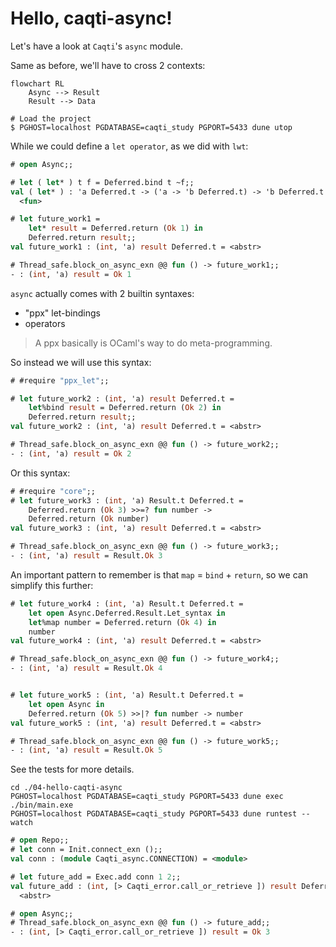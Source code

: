 # Hello, caqti-async!

Let's have a look at `Caqti`'s `async` module.

Same as before, we'll have to cross 2 contexts:


```mermaid
flowchart RL
    Async --> Result
    Result --> Data
```


```
# Load the project
$ PGHOST=localhost PGDATABASE=caqti_study PGPORT=5433 dune utop
```

While we could define a `let operator`, as we did with `lwt`:

```ocaml
# open Async;;

# let ( let* ) t f = Deferred.bind t ~f;;
val ( let* ) : 'a Deferred.t -> ('a -> 'b Deferred.t) -> 'b Deferred.t =
  <fun>

# let future_work1 =
    let* result = Deferred.return (Ok 1) in
    Deferred.return result;;
val future_work1 : (int, 'a) result Deferred.t = <abstr>

# Thread_safe.block_on_async_exn @@ fun () -> future_work1;;
- : (int, 'a) result = Ok 1
```

`async` actually comes with 2 builtin syntaxes:

 - "ppx" let-bindings
 - operators

> A ppx basically is OCaml's way to do meta-programming.

So instead we will use this syntax:

```ocaml
# #require "ppx_let";;

# let future_work2 : (int, 'a) result Deferred.t =
    let%bind result = Deferred.return (Ok 2) in
    Deferred.return result;;
val future_work2 : (int, 'a) result Deferred.t = <abstr>

# Thread_safe.block_on_async_exn @@ fun () -> future_work2;;
- : (int, 'a) result = Ok 2
```

Or this syntax:

```ocaml
# #require "core";;
# let future_work3 : (int, 'a) Result.t Deferred.t =
    Deferred.return (Ok 3) >>=? fun number ->
    Deferred.return (Ok number)
val future_work3 : (int, 'a) result Deferred.t = <abstr>

# Thread_safe.block_on_async_exn @@ fun () -> future_work3;;
- : (int, 'a) result = Result.Ok 3
```

An important pattern to remember is that `map` = `bind` + `return`, so we can simplify this further:

```ocaml
# let future_work4 : (int, 'a) Result.t Deferred.t =
    let open Async.Deferred.Result.Let_syntax in
    let%map number = Deferred.return (Ok 4) in
    number
val future_work4 : (int, 'a) result Deferred.t = <abstr>

# Thread_safe.block_on_async_exn @@ fun () -> future_work4;;
- : (int, 'a) result = Result.Ok 4


# let future_work5 : (int, 'a) Result.t Deferred.t =
    let open Async in
    Deferred.return (Ok 5) >>|? fun number -> number
val future_work5 : (int, 'a) result Deferred.t = <abstr>

# Thread_safe.block_on_async_exn @@ fun () -> future_work5;;
- : (int, 'a) result = Result.Ok 5
```

See the tests for more details.

```
cd ./04-hello-caqti-async
PGHOST=localhost PGDATABASE=caqti_study PGPORT=5433 dune exec ./bin/main.exe
PGHOST=localhost PGDATABASE=caqti_study PGPORT=5433 dune runtest --watch
```

```ocaml
# open Repo;;
# let conn = Init.connect_exn ();;
val conn : (module Caqti_async.CONNECTION) = <module>

# let future_add = Exec.add conn 1 2;;
val future_add : (int, [> Caqti_error.call_or_retrieve ]) result Deferred.t =
  <abstr>

# open Async;;
# Thread_safe.block_on_async_exn @@ fun () -> future_add;;
- : (int, [> Caqti_error.call_or_retrieve ]) result = Ok 3
```
